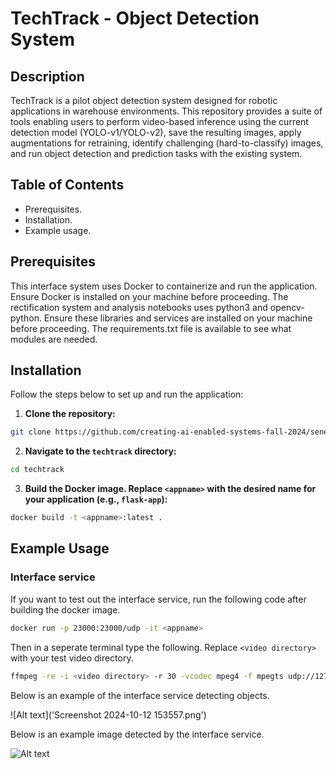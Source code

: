 # TechTrack - Object Detection System

## Description
TechTrack is a pilot object detection system designed for robotic applications in warehouse environments. This repository provides a suite of tools enabling users to perform video-based inference using the current detection model (YOLO-v1/YOLO-v2), save the resulting images, apply augmentations for retraining, identify challenging (hard-to-classify) images, and run object detection and prediction tasks with the existing system.

## Table of Contents
- Prerequisites.
- Installation.
- Example usage.

## Prerequisites
This interface system uses Docker to containerize and run the application. Ensure Docker is installed on your machine before proceeding. The rectification system and analysis notebooks uses python3 and opencv-python. Ensure these libraries and services are installed on your machine before proceeding. The requirements.txt file is available to see what modules are needed.

## Installation
Follow the steps below to set up and run the application:

1. **Clone the repository:**
```bash
git clone https://github.com/creating-ai-enabled-systems-fall-2024/senevirathne-kaneel.git
```
2. **Navigate to the ```techtrack``` directory:**
```bash
cd techtrack
```
3. **Build the Docker image. Replace ```<appname>``` with the desired name for your application (e.g., ```flask-app```):**
```bash
docker build -t <appname>:latest .
```
## Example Usage 

### Interface service ###

If you want to test out the interface service, run the following code after building the docker image. 
```bash
docker run -p 23000:23000/udp -it <appname>
```
Then in a seperate terminal type the following. Replace ```<video directory>``` with your test video directory.
```bash
ffmpeg -re -i <video directory> -r 30 -vcodec mpeg4 -f mpegts udp://127.0.0.1:23000
```
Below is an example of the interface service detecting objects. 

![Alt text]('Screenshot 2024-10-12 153557.png')

Below is an example image detected by the interface service. 

![Alt text]('1728760414631207884.jpg')

